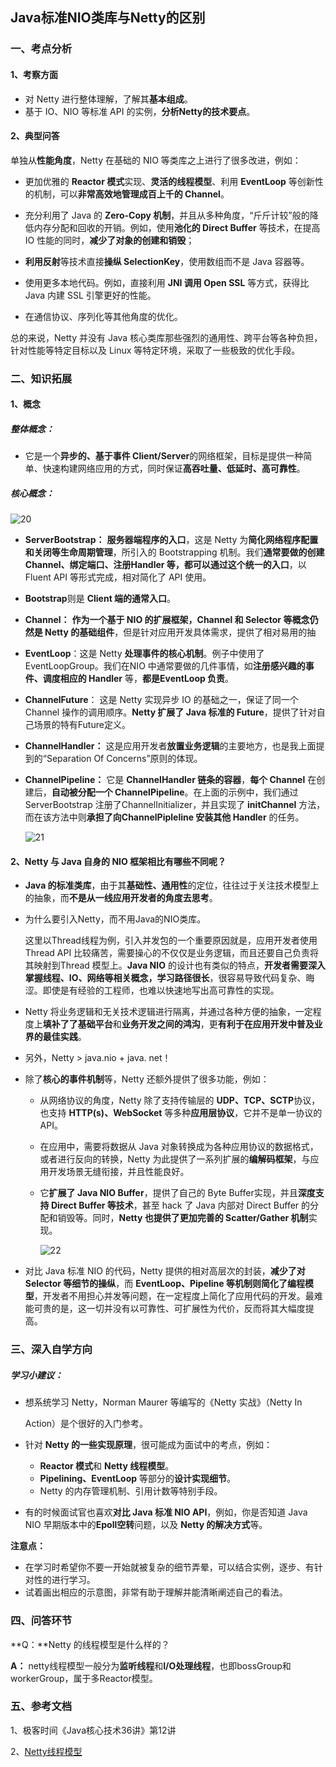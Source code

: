 ## Java标准NIO类库与Netty的区别

### 一、考点分析

#### 1、考察方面

- 对 Netty 进行整体理解，了解其**基本组成**。
- 基于 IO、NIO 等标准 API 的实例，**分析Netty的技术要点**。

#### 2、典型问答

单独从**性能角度**，Netty 在基础的 NIO 等类库之上进行了很多改进，例如：

- 更加优雅的 **Reactor 模式**实现、**灵活的线程模型**、利用 **EventLoop** 等创新性的机制，可以**非常高效地管理成百上千的 Channel**。


- 充分利用了 Java 的 **Zero-Copy 机制**，并且从多种角度，“斤斤计较”般的降低内存分配和回收的开销。例如，使用**池化的 Direct Buffer** 等技术，在提高 IO 性能的同时，**减少了对象的创建和销毁**；
- **利用反射**等技术直接**操纵 SelectionKey**，使用数组而不是 Java 容器等。


- 使用更多本地代码。例如，直接利用 **JNI 调用 Open SSL** 等方式，获得比 Java 内建 SSL 引擎更好的性能。


- 在通信协议、序列化等其他角度的优化。

总的来说，Netty 并没有 Java 核心类库那些强烈的通用性、跨平台等各种负担，针对性能等特定目标以及 Linux 等特定环境，采取了一些极致的优化手段。



### 二、知识拓展

#### 1、概念

##### 整体概念：

- 它是一个**异步的、基于事件 Client/Server**的网络框架，目标是提供一种简单、快速构建网络应用的方式，同时保证**高吞吐量、低延时、高可靠性**。

  

##### 核心概念：

![20](..\..\images\java基础\20.png)

- **ServerBootstrap：** **服务器端程序的入口**，这是 Netty 为**简化网络程序配置和关闭等生命周期管理**，所引入的 Bootstrapping 机制。我们**通常要做的创建 Channel、绑定端口、注册Handler 等，都可以通过这个统一的入口**，以Fluent API 等形式完成，相对简化了 API 使用。

- **Bootstrap**则是 **Client 端的通常入口**。

- **Channel：** **作为一个基于 NIO 的扩展框架，Channel 和 Selector 等概念仍然是 Netty 的基础组件**，但是针对应用开发具体需求，提供了相对易用的抽

- **EventLoop**：这是 Netty **处理事件的核心机制**。例子中使用了EventLoopGroup。我们在NIO 中通常要做的几件事情，如**注册感兴趣的事件、调度相应的 Handler** 等，**都是EventLoop 负责**。

- **ChannelFuture**： 这是 Netty 实现异步 IO 的基础之一，保证了同一个 Channel 操作的调用顺序。**Netty 扩展了 Java 标准的 Future**，提供了针对自己场景的特有Future定义。

- **ChannelHandler：**  这是应用开发者**放置业务逻辑**的主要地方，也是我上面提到的“Separation Of Concerns”原则的体现。

- **ChannelPipeline：** 它是 **ChannelHandler 链条的容器**，**每个 Channel** 在创建后，**自动被分配一个 ChannelPipeline**。在上面的示例中，我们通过 ServerBootstrap 注册了ChannelInitializer，并且实现了 **initChannel** 方法，而在该方法中则**承担了向ChannelPipleline 安装其他 Handler** 的任务。

  ![21](..\..\images\java基础\21.png)



#### 2、Netty 与 Java 自身的 NIO 框架相比有哪些不同呢？

-  **Java 的标准类库**，由于其**基础性、通用性**的定位，往往过于关注技术模型上的抽象，而**不是从一线应用开发者的角度去思考**。


- 为什么要引入Netty，而不用Java的NIO类库。

  这里以Thread线程为例，引入并发包的一个重要原因就是，应用开发者使用 Thread API 比较痛苦，需要操心的不仅仅是业务逻辑，而且还要自己负责将其映射到Thread 模型上。**Java NIO** 的设计也有类似的特点，**开发者需要深入掌握线程、IO、网络等相关概念，学习路径很长**，很容易导致代码复杂、晦涩。即使是有经验的工程师，也难以快速地写出高可靠性的实现。

- Netty 将业务逻辑和无关技术逻辑进行隔离，并通过各种方便的抽象，一定程度上**填补了了基础平台**和**业务开发之间的鸿沟**，更**有利于在应用开发中普及业界的最佳实践**。

- 另外，Netty > java.nio + java. net！

- 除了**核心的事件机制**等，Netty 还额外提供了很多功能，例如：

  - 从网络协议的角度，Netty 除了支持传输层的 **UDP、TCP、SCTP**协议，也支持 **HTTP(s)、WebSocket** 等多种**应用层协议**，它并不是单一协议的 API。

  - 在应用中，需要将数据从 Java 对象转换成为各种应用协议的数据格式，或者进行反向的转换，Netty 为此提供了一系列扩展的**编解码框架**，与应用开发场景无缝衔接，并且性能良好。

  - 它**扩展了 Java NIO Buffer**，提供了自己的 Byte Buffer实现，并且**深度支持 Direct Buffer 等技术**，甚至 hack 了 Java 内部对 Direct Buffer 的分配和销毁等。同时，**Netty 也提供了更加完善的 Scatter/Gather 机制**实现。

    ![22](..\..\images\java基础\22.png)

- 对比 Java 标准 NIO 的代码，Netty 提供的相对高层次的封装，**减少了对 Selector 等细节的操纵**，而 **EventLoop、Pipeline 等机制则简化了编程模型**，开发者不用担心并发等问题，在一定程度上简化了应用代码的开发。最难能可贵的是，这一切并没有以可靠性、可扩展性为代价，反而将其大幅度提高。

  

### 三、深入自学方向

##### 学习小建议：

- 想系统学习 Netty，Norman Maurer 等编写的《Netty 实战》（Netty In

  Action）是个很好的入门参考。

- 针对 **Netty 的一些实现原理**，很可能成为面试中的考点，例如：

  - **Reactor 模式**和 **Netty 线程模型**。
  - **Pipelining、EventLoop** 等部分的**设计实现细节**。
  - Netty 的内存管理机制、引用计数等特别手段。

- 有的时候面试官也喜欢**对比 Java 标准 NIO API**，例如，你是否知道 Java NIO 早期版本中的**Epoll空转**问题，以及 **Netty 的解决方式**等。

  

**注意点：**

- 在学习时希望你不要一开始就被复杂的细节弄晕，可以结合实例，逐步、有针对性的进行学习。
- 试着画出相应的示意图，非常有助于理解并能清晰阐述自己的看法。



### 四、问答环节

**Q：**Netty 的线程模型是什么样的？

**A：** netty线程模型一般分为**监听线程**和**I/O处理线程**，也即bossGroup和workerGroup，属于多Reactor模型。



### 五、参考文档

1、极客时间《Java核心技术36讲》第12讲

2、[Netty线程模型](https://www.jianshu.com/p/738095702b75)

